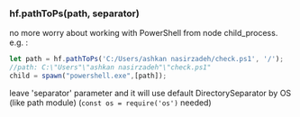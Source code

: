 ### hf.pathToPs(path, separator)

no more worry about working with PowerShell from node child_process. e.g. :

```javascript
let path = hf.pathToPs('C:/Users/ashkan nasirzadeh/check.ps1', '/');
//path: C:\"Users"\"ashkan nasirzadeh"\"check.ps1"
child = spawn("powershell.exe",[path]);
```
leave 'separator' parameter and it will use default DirectorySeparator by OS (like path module) (`const os = require('os')` needed)
